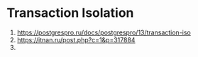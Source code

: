 # Transaction Isolation
1. https://postgrespro.ru/docs/postgrespro/13/transaction-iso
2. https://itnan.ru/post.php?c=1&p=317884
3. 
